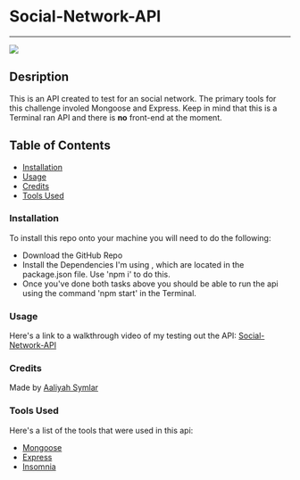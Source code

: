 # Social-Network-API
<hr />
<a href="#"><img src="https://img.shields.io/badge/javascript-100%25-green.svg"/></a>


## Desription
This is an API created to test for an social network. The primary tools for this challenge involed Mongoose and Express. Keep in mind that this is a Terminal ran API and there is <strong>no</strong> front-end at the moment.


## Table of Contents
- [Installation](#installation)
- [Usage](#usage)
- [Credits](#credits)
- [Tools Used](#tools-used)


### Installation
 To install this repo onto your machine you will need to do the following:
  * Download the GitHub Repo 
  * Install the Dependencies I'm using , which are located in the package.json file. Use 'npm i' to do this.
  * Once you've done both tasks above you should be able to run the api using the command 'npm start' in the Terminal.

### Usage
Here's a link to a walkthrough video of my testing out the API: <a href="">Social-Network-API</a>

### Credits
Made by <a href="https://www.linkedin.com/in/aaliyah-symlar-931213102">Aaliyah Symlar</a>


### Tools Used
Here's a list of the tools that were used in this api:
* <a href="https://mongoosejs.com" target="_blank">Mongoose</a>
* <a href="https://expressjs.com">Express</a>
* <a href="https://insomnia.rest">Insomnia</a>

